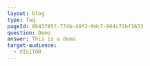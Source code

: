 ```yaml
---
layout: blog
type: faq
pageId: 8b43785f-774b-40f2-9dc7-964c72bf1633
question: Demo
answer: This is a demo
target-audience:
  - VISITOR
---
```

